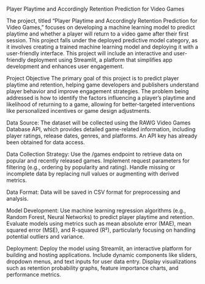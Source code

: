 Player Playtime and Accordingly Retention Prediction for Video Games

The project, titled “Player Playtime and Accordingly Retention Prediction for Video Games,” focuses on developing a machine learning model to predict playtime and whether a player will return to a video game after their first session.
This project falls under the deployed predictive model category, as it involves creating a trained machine learning model and deploying it with a user-friendly interface.
This project will include an interactive and user-friendly deployment using Streamlit, a platform that simplifies app development and enhances user engagement.

Project Objective
The primary goal of this project is to predict player playtime and retention, helping game developers and publishers understand player behavior and improve engagement strategies.
The problem being addressed is how to identify the factors influencing a player’s playtime and likelihood of returning to a game, allowing for better-targeted interventions like personalized incentives or game design adjustments.

Data Source:
The dataset will be collected using the RAWG Video Games Database API, which provides detailed game-related information, including player ratings, release dates, genres, and platforms.
An API key has already been obtained for data access.

Data Collection Strategy:
Use the /games endpoint to retrieve data on popular and recently released games.
Implement request parameters for filtering (e.g., ordering by popularity and rating).
Handle missing or incomplete data by replacing null values or augmenting with derived metrics.

Data Format:
Data will be saved in CSV format for preprocessing and analysis.

Model Development:
Use machine learning regression algorithms (e.g., Random Forest, Neural Networks) to predict player playtime and retention.
Evaluate models using metrics such as mean absolute error (MAE), mean squared error (MSE), and R-squared (R²), particularly focusing on handling potential outliers and variance.

Deployment:
Deploy the model using Streamlit, an interactive platform for building and hosting applications.
Include dynamic components like sliders, dropdown menus, and text inputs for user data entry.
Display visualizations such as retention probability graphs, feature importance charts, and performance metrics.
